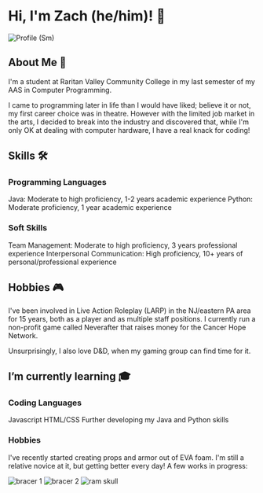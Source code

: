 # Hi, I'm Zach (he/him)! 👋
![Profile (Sm)](https://user-images.githubusercontent.com/70988581/132432552-eb52da57-67a1-4d5f-bee6-693879f5c32b.jpg)

  
## About Me :mega:
I'm a student at Raritan Valley Community College in my last semester of my AAS in Computer Programming.

I came to programming later in life than I would have liked; believe it or not, my first career choice was in theatre. However with the limited job market in the arts, I decided to break into the industry and discovered that, while I'm only OK at dealing with computer hardware, I have a real knack for coding!

  
## Skills 🛠 
### Programming Languages
Java:       Moderate to high proficiency, 1-2 years academic experience
Python:     Moderate proficiency, 1 year academic experience 

### Soft Skills
Team Management: Moderate to high proficiency, 3 years professional experience 
Interpersonal Communication: High proficiency, 10+ years of personal/professional experience


## Hobbies 🎮
I've been involved in Live Action Roleplay (LARP) in the NJ/eastern PA area for 15 years, both as a player and as multiple staff positions. I currently run a non-profit game called Neverafter that raises money for the Cancer Hope Network.

Unsurprisingly, I also love D&D, when my gaming group can find time for it.


## I’m currently learning 🎓
### Coding Languages
Javascript
HTML/CSS
Further developing my Java and Python skills

### Hobbies
I've recently started creating props and armor out of EVA foam. I'm still a relative novice at it, but getting better every day! A few works in progress:

![bracer 1](https://user-images.githubusercontent.com/70988581/132433506-b80790b1-ef4e-471d-8149-fea289513826.jpg)
![bracer 2](https://user-images.githubusercontent.com/70988581/132433511-f60a4360-b948-4678-9cf7-2f744fdc312f.png)
![ram skull](https://user-images.githubusercontent.com/70988581/132433645-c2a7cafd-40df-4fc6-a995-e0a86647d9ca.png)
